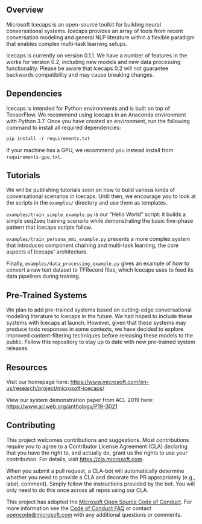 ## Overview

Microsoft Icecaps is an open-source toolkit for building neural conversational systems. Icecaps provides an array of tools from recent conversation modeling and general NLP literature within a flexible paradigm that enables complex multi-task learning setups. 

Icecaps is currently on version 0.1.1. We have a number of features in the works for version 0.2, including new models and new data processing functionality. Please be aware that Icecaps 0.2 will not guarantee backwards compatibility and may cause breaking changes.


## Dependencies

Icecaps is intended for Python environments and is built on top of TensorFlow. We recommend using Icecaps in an Anaconda environment with Python 3.7. Once you have created an environment, run the following command to install all required dependencies:
``` python
pip install -r requirements.txt
``` 
If your machine has a GPU, we recommend you instead install from `requirements-gpu.txt`.


## Tutorials

We will be publishing tutorials soon on how to build various kinds of conversational scenarios in Icecaps.
Until then, we encourage you to look at the scripts in the `examples/` directory and use them as templates.

`examples/train_simple_example.py` is our "Hello World" script: 
it builds a simple seq2seq training scenario while demonstrating the basic five-phase pattern that Icecaps scripts follow.

`examples/train_persona_mmi_example.py` presents a more complex system that introduces component chaining and multi-task learning,
the core aspects of Icecaps' architecture.

Finally, `examples/data_processing_example.py` gives an example of how to convert a raw text dataset to TFRecord files, 
which Icecaps uses to feed its data pipelines during training.


## Pre-Trained Systems

We plan to add pre-trained systems based on cutting-edge conversational modeling literature to Icecaps in the future.
We had hoped to include these systems with Icecaps at launch. However, given that these systems may
produce toxic responses in some contexts, we have decided to explore improved content-filtering techniques before
releasing these models to the public. Follow this repository to stay up to date with new pre-trained system releases.


## Resources

Visit our homepage here: https://www.microsoft.com/en-us/research/project/microsoft-icecaps/

View our system demonstration paper from ACL 2019 here: https://www.aclweb.org/anthology/P19-3021


## Contributing

This project welcomes contributions and suggestions.  Most contributions require you to agree to a
Contributor License Agreement (CLA) declaring that you have the right to, and actually do, grant us
the rights to use your contribution. For details, visit https://cla.microsoft.com.

When you submit a pull request, a CLA-bot will automatically determine whether you need to provide
a CLA and decorate the PR appropriately (e.g., label, comment). Simply follow the instructions
provided by the bot. You will only need to do this once across all repos using our CLA.

This project has adopted the [Microsoft Open Source Code of Conduct](https://opensource.microsoft.com/codeofconduct/).
For more information see the [Code of Conduct FAQ](https://opensource.microsoft.com/codeofconduct/faq/) or
contact [opencode@microsoft.com](mailto:opencode@microsoft.com) with any additional questions or comments.

